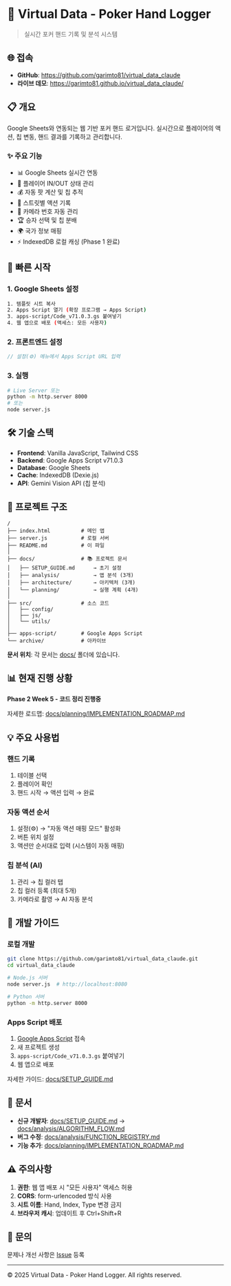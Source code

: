 # 🎰 Virtual Data - Poker Hand Logger

> 실시간 포커 핸드 기록 및 분석 시스템

## 🌐 접속

- **GitHub**: https://github.com/garimto81/virtual_data_claude
- **라이브 데모**: https://garimto81.github.io/virtual_data_claude/

## 📋 개요

Google Sheets와 연동되는 웹 기반 포커 핸드 로거입니다. 실시간으로 플레이어의 액션, 칩 변동, 핸드 결과를 기록하고 관리합니다.

### ✨ 주요 기능

- 📊 Google Sheets 실시간 연동
- 👥 플레이어 IN/OUT 상태 관리
- 💰 자동 팟 계산 및 칩 추적
- 🎯 스트릿별 액션 기록
- 📸 카메라 번호 자동 관리
- 🏆 승자 선택 및 칩 분배
- 🌍 국가 정보 매핑
- ⚡ IndexedDB 로컬 캐싱 (Phase 1 완료)

## 🚀 빠른 시작

### 1. Google Sheets 설정

```bash
1. 템플릿 시트 복사
2. Apps Script 열기 (확장 프로그램 → Apps Script)
3. apps-script/Code_v71.0.3.gs 붙여넣기
4. 웹 앱으로 배포 (액세스: 모든 사용자)
```

### 2. 프론트엔드 설정

```javascript
// 설정(⚙️) 메뉴에서 Apps Script URL 입력
```

### 3. 실행

```bash
# Live Server 또는
python -m http.server 8000
# 또는
node server.js
```

## 🛠 기술 스택

- **Frontend**: Vanilla JavaScript, Tailwind CSS
- **Backend**: Google Apps Script v71.0.3
- **Database**: Google Sheets
- **Cache**: IndexedDB (Dexie.js)
- **API**: Gemini Vision API (칩 분석)

## 📁 프로젝트 구조

```
/
├── index.html          # 메인 앱
├── server.js           # 로컬 서버
├── README.md           # 이 파일
│
├── docs/               # 📚 프로젝트 문서
│   ├── SETUP_GUIDE.md      → 초기 설정
│   ├── analysis/           → 앱 분석 (3개)
│   ├── architecture/       → 아키텍처 (3개)
│   └── planning/           → 실행 계획 (4개)
│
├── src/                # 소스 코드
│   ├── config/
│   ├── js/
│   └── utils/
│
├── apps-script/        # Google Apps Script
└── archive/            # 아카이브
```

**문서 위치**: 각 문서는 [docs/](docs/) 폴더에 있습니다.

## 📊 현재 진행 상황

**Phase 2 Week 5 - 코드 정리 진행중**

자세한 로드맵: [docs/planning/IMPLEMENTATION_ROADMAP.md](docs/planning/IMPLEMENTATION_ROADMAP.md)

## 💡 주요 사용법

### 핸드 기록
1. 테이블 선택
2. 플레이어 확인
3. 핸드 시작 → 액션 입력 → 완료

### 자동 액션 순서
1. 설정(⚙️) → "자동 액션 매핑 모드" 활성화
2. 버튼 위치 설정
3. 액션만 순서대로 입력 (시스템이 자동 매핑)

### 칩 분석 (AI)
1. 관리 → 칩 컬러 탭
2. 칩 컬러 등록 (최대 5개)
3. 카메라로 촬영 → AI 자동 분석

## 🔧 개발 가이드

### 로컬 개발

```bash
git clone https://github.com/garimto81/virtual_data_claude.git
cd virtual_data_claude

# Node.js 서버
node server.js  # http://localhost:8080

# Python 서버
python -m http.server 8000
```

### Apps Script 배포

1. [Google Apps Script](https://script.google.com) 접속
2. 새 프로젝트 생성
3. `apps-script/Code_v71.0.3.gs` 붙여넣기
4. 웹 앱으로 배포

자세한 가이드: [docs/SETUP_GUIDE.md](docs/SETUP_GUIDE.md)

## 📖 문서

- **신규 개발자**: [docs/SETUP_GUIDE.md](docs/SETUP_GUIDE.md) → [docs/analysis/ALGORITHM_FLOW.md](docs/analysis/ALGORITHM_FLOW.md)
- **버그 수정**: [docs/analysis/FUNCTION_REGISTRY.md](docs/analysis/FUNCTION_REGISTRY.md)
- **기능 추가**: [docs/planning/IMPLEMENTATION_ROADMAP.md](docs/planning/IMPLEMENTATION_ROADMAP.md)

## ⚠️ 주의사항

1. **권한**: 웹 앱 배포 시 "모든 사용자" 액세스 허용
2. **CORS**: form-urlencoded 방식 사용
3. **시트 이름**: Hand, Index, Type 변경 금지
4. **브라우저 캐시**: 업데이트 후 Ctrl+Shift+R

## 📧 문의

문제나 개선 사항은 [Issue](https://github.com/garimto81/virtual_data_claude/issues) 등록

---

© 2025 Virtual Data - Poker Hand Logger. All rights reserved.
